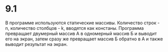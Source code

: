 # 9.1
В программе используются статические массивы. Количество строк - n, количество столбцов - k, вводятся как констаны.
Программа превращает двумерный массив А в одномерный массив Б и выводит его на экран, затем сразу же превращает массив Б обратно в А и также выводит результат на экран.
